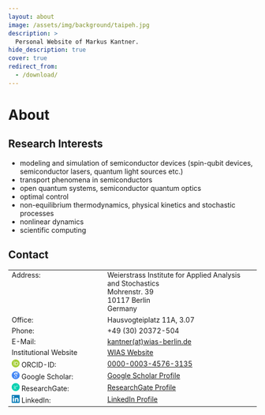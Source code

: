 ```yaml
---
layout: about
image: /assets/img/background/taipeh.jpg
description: >
  Personal Website of Markus Kantner.
hide_description: true
cover: true
redirect_from:
  - /download/
---
```



<style type="text/css">
	td {
		vertical-align: top;
	}
	img.icon-logo {
		height: 16px;
	}
</style>

# About

<!--author-->



## Research Interests

+ modeling and simulation of semiconductor devices (spin-qubit devices, semiconductor lasers, quantum light sources etc.)
+ transport phenomena in semiconductors
+ open quantum systems, semiconductor quantum optics
+ optimal control
+ non-equilibrium thermodynamics, physical kinetics and stochastic processes
+ nonlinear dynamics
+ scientific computing



## Contact

<table width="100%">
	<tr>
		<td width="180px">Address:</td>
		<td>Weierstrass Institute for Applied Analysis and Stochastics<br />
			Mohrenstr. 39<br />
			10117 Berlin<br>
			Germany
		</td>
		<!--<td><img src="assets/img/logos/wias.svg" alt="WIAS" height="64" /></td>-->
	</tr>
	<tr>
		<td>Office:</td>
		<td>Hausvogteiplatz 11A, 3.07</td>
		<!--<td></td>-->
	</tr>
	<tr>
		<td>Phone:</td>
		<td>+49 (30) 20372-504</td>
		<!--<td></td>-->
	</tr>
	<tr>
		<td>E-Mail:</td>
		<td><a href="#">kantner(at)wias-berlin.de</a></td>
		<!--<td></td>-->
	</tr>
	<tr>
		<td>Institutional Website</td>
		<td><a href="https://www.wias-berlin.de/contact/staff/index.jsp?uname=kantner" target="_blank">WIAS Website</a></td>
		<!--<td></td>-->
	</tr>    
	<tr>
		<td><img src="assets/img/logos/orcid.svg" class="icon-logo" />&nbsp;ORCID-ID:</td>
		<td><a href="http://orcid.org/0000-0003-4576-3135" target="_blank">0000-0003-4576-3135</a></td>
		<!--<td></td>-->
	</tr>
	<tr>
		<td><img src="assets/img/logos/google-scholar.svg" class="icon-logo" />&nbsp;Google Scholar:</td>
		<td><a href="https://scholar.google.com/citations?hl=de&user=ISRqIw0AAAAJ" target="_blank">Google Scholar Profile</a></td>
		<!--<td></td>-->
	</tr>
	<tr>
		<td><img src="assets/img/logos/researchgate.svg" class="icon-logo" />&nbsp;ResearchGate:</td>
		<td><a href="https://www.researchgate.net/profile/Markus_Kantner" target="_blank">ResearchGate Profile</a></td>
		<!--<td></td>-->
	</tr>
	<tr>
		<td><img src="assets/img/logos/Linkedin-logo.svg" class="icon-logo" />&nbsp;LinkedIn:</td>
		<td><a href="https://www.linkedin.com/in/markus-kantner-45415b166/" target="_blank">LinkedIn Profile</a></td>
		<!--<td></td>-->
	</tr>
</table>

